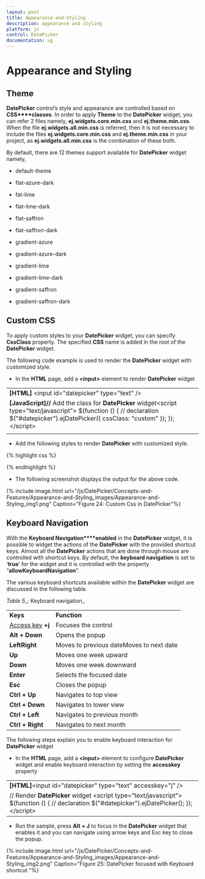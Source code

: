 ```yaml
---
layout: post
title: Appearance-and-Styling
description: appearance and styling
platform: js
control: DatePicker
documentation: ug
---
```


# Appearance and Styling

## Theme

**DatePicker** control’s style and appearance are controlled based on **CSS****classes**. In order to apply **Theme** to the **DatePicker** widget, you can refer 2 files namely, **ej.widgets.core.min.css** and **ej.theme.min.css**. When the file **ej.widgets.all.min.css** is referred, then it is not necessary to include the files **ej.widgets.core.min.css** and **ej.theme.min.css** in your project, as **ej.widgets.all.min.css** is the combination of these both. 

By default, there are 12 themes support available for **DatePicker** widget namely,

* default-theme

* flat-azure-dark

* fat-lime

* flat-lime-dark

* flat-saffron

* flat-saffron-dark

* gradient-azure

* gradient-azure-dark

* gradient-lime

* gradient-lime-dark

* gradient-saffron

* gradient-saffron-dark

## Custom CSS

To apply custom styles to your **DatePicker** widget, you can specify **CssClass** property. The specified **CSS** name is added in the root of the **DatePicker** widget.

The following code example is used to render the **DatePicker** widget with customized style.

* In the **HTML** page, add a **&lt;input&gt;** element to render **DatePicker** widget



<table>
<tr>
<td>
<b>[HTML]</b>  &lt;input id="datepicker" type="text" /&gt;</td></tr>
<tr>
<td>
<b>[JavaScript]</b><b>// </b>Add the class for <b>DatePicker</b> widget&lt;script type="text/javascript"&gt;    $(function () {        // declaration        $("#datepicker").ejDatePicker({            cssClass: "custom"        });    });    &lt;/script&gt;</td></tr>
<tr>
<td>
</td></tr>
</table>




*  Add the following styles to render **DatePicker** with customized style.

{% highlight css %}

<style type="text/css">
    .custom .e-header {
      background-color:blue;
    }

</style>


{% endhighlight %}



* The following screenshot displays the output for the above code.



{% include image.html url="/js/DatePicker/Concepts-and-Features/Appearance-and-Styling_images/Appearance-and-Styling_img1.png" Caption="Figure 24: Custom Css in DatePicker"%}

## Keyboard Navigation



With the **Keyboard Navigation****enabled** in the **DatePicker** widget, it is possible to widget the actions of the **DatePicker** with the provided shortcut keys. Almost all the **DatePicker** actions that are done through mouse are controlled with shortcut keys. By default, the **keyboard navigation** is set to ‘**true**’ for the widget and it is controlled with the property “**allowKeyboardNavigation**”.

The various keyboard shortcuts available within the **DatePicker** widget are discussed in the following table.

_Table_ _5__: Keyboard navigation_

<table>
<tr>
<td>
<b>Keys</b></td><td>
<b>Function</b></td></tr>
<tr>
<td>
<a href=http://en.wikipedia.org/wiki/Access_key>Access key</a><b> </b><b>+j</b></td><td>
Focuses the control</td></tr>
<tr>
<td>
<b>Alt + Down</b></td><td>
Opens the popup</td></tr>
<tr>
<td>
<b>Left</b><b>Right</b></td><td>
Moves to previous dateMoves to next date</td></tr>
<tr>
<td>
<b>Up</b></td><td>
Moves one week upward</td></tr>
<tr>
<td>
<b>Down</b></td><td>
Moves one week downward</td></tr>
<tr>
<td>
<b>Enter</b></td><td>
Selects the focused date</td></tr>
<tr>
<td>
<b>Esc</b></td><td>
Closes the popup</td></tr>
<tr>
<td>
<b>Ctrl + Up</b></td><td>
Navigates to top view</td></tr>
<tr>
<td>
<b>Ctrl + Down</b></td><td>
Navigates to lower view</td></tr>
<tr>
<td>
<b>Ctrl + Left</b></td><td>
Navigates to previous month</td></tr>
<tr>
<td>
<b>Ctrl + Right</b></td><td>
Navigates to next month</td></tr>
</table>


The following steps explain you to enable keyboard interaction for **DatePicker** widget

* In the **HTML** page, add a **&lt;input&gt;** element to configure **DatePicker** widget and enable keyboard interaction by setting the **accesskey** property

<table>
<tr>
<td>
<b>[HTML]</b>&lt;input id="datepicker" type="text" accesskey="j" /&gt;</td></tr>
<tr>
<td>
// Render <b>DatePicker</b> widget    &lt;script type="text/javascript"&gt;        $(function () {            // declaration            $("#datepicker").ejDatePicker();        });    &lt;/script&gt;</td></tr>
</table>




* Run the sample, press **Alt + J** to focus in the **DatePicker** widget that enables it and you can navigate using arrow keys and Esc key to close the popup.

{% include image.html url="/js/DatePicker/Concepts-and-Features/Appearance-and-Styling_images/Appearance-and-Styling_img2.png" Caption="Figure 25: DatePicker focused with Keyboard shortcut                                            "%}

